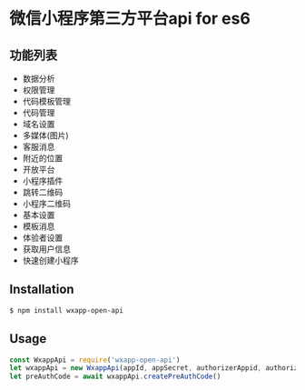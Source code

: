 微信小程序第三方平台api for es6
===========

## 功能列表
- 数据分析
- 权限管理
- 代码模板管理
- 代码管理
- 域名设置
- 多媒体(图片)
- 客服消息
- 附近的位置
- 开放平台
- 小程序插件
- 跳转二维码
- 小程序二维码
- 基本设置
- 模板消息
- 体验者设置
- 获取用户信息
- 快速创建小程序


## Installation

```sh
$ npm install wxapp-open-api
```

## Usage
```js
const WxappApi = require('wxapp-open-api')
let wxappApi = new WxappApi(appId, appSecret, authorizerAppid, authorizerRefreshToken, ticket)
let preAuthCode = await wxappApi.createPreAuthCode()
```
